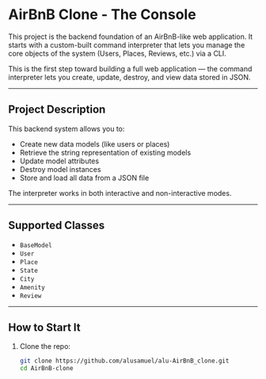 # AirBnB Clone - The Console

This project is the backend foundation of an AirBnB-like web application. It starts with a custom-built command interpreter that lets you manage the core objects of the system (Users, Places, Reviews, etc.) via a CLI.

This is the first step toward building a full web application — the command interpreter lets you create, update, destroy, and view data stored in JSON.

---

## Project Description

This backend system allows you to:

- Create new data models (like users or places)
- Retrieve the string representation of existing models
- Update model attributes
- Destroy model instances
- Store and load all data from a JSON file

The interpreter works in both interactive and non-interactive modes.

---

## Supported Classes

- `BaseModel`
- `User`
- `Place`
- `State`
- `City`
- `Amenity`
- `Review`

---

## How to Start It

1. Clone the repo:

   ```bash
   git clone https://github.com/alusamuel/alu-AirBnB_clone.git
   cd AirBnB-clone
